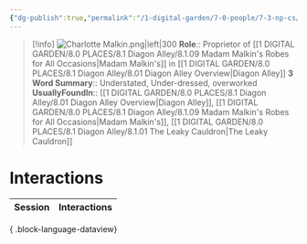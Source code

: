 ```yaml
---
{"dg-publish":true,"permalink":"/1-digital-garden/7-0-people/7-3-np-cs/charlotte-malkin/","tags":["#person","diagon-alley","diagon-alley-resident","shopkeeper"]}
---
```


>[!info] 
>![Charlotte Malkin.png|left|300](/img/user/1%20DIGITAL%20GARDEN/7.0%20PEOPLE/7.3%20NPCs/Headshots/Charlotte%20Malkin.png)
>**Role**:: Proprietor of [[1 DIGITAL GARDEN/8.0 PLACES/8.1 Diagon Alley/8.1.09 Madam Malkin's Robes for All Occasions\|Madam Malkin's]] in [[1 DIGITAL GARDEN/8.0 PLACES/8.1 Diagon Alley/8.01 Diagon Alley Overview\|Diagon Alley]]
>**3 Word Summary**:: Understated, Under-dressed, overworked
>**UsuallyFoundIn**:: [[1 DIGITAL GARDEN/8.0 PLACES/8.1 Diagon Alley/8.01 Diagon Alley Overview\|Diagon Alley]], [[1 DIGITAL GARDEN/8.0 PLACES/8.1 Diagon Alley/8.1.09 Madam Malkin's Robes for All Occasions\|Madam Malkin's]], [[1 DIGITAL GARDEN/8.0 PLACES/8.1 Diagon Alley/8.1.01 The Leaky Cauldron\|The Leaky Cauldron]]

# Interactions

| Session | Interactions |
| ------- | ------------ |

{ .block-language-dataview}
